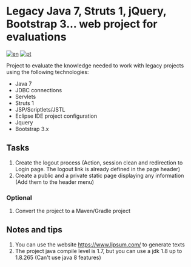 # Legacy Java 7, Struts 1, jQuery, Bootstrap 3... web project for evaluations

[![en](https://img.shields.io/badge/lang-en-red.svg)](./README.md)
[![pt](https://img.shields.io/badge/lang-pt-green.svg)](./README-PT.md)

Project to evaluate the knowledge needed to work with legacy projects using the following technologies:

- Java 7
- JDBC connections
- Servlets
- Struts 1
- JSP/Scriptlets/JSTL
- Eclipse IDE project configuration
- Jquery
- Bootstrap 3.x

## Tasks

1. Create the logout process (Action, session clean and redirection to Login page. The logout link is already defined in the page header)
1. Create a public and a private static page displaying any information (Add them to the header menu)

### Optional

1. Convert the project to a Maven/Gradle project

## Notes and tips

1. You can use the website https://www.lipsum.com/ to generate texts
1. The project java compile level is 1.7, but you can use a jdk 1.8 up to 1.8.265 (Can't use java 8 features)